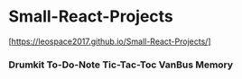 # Small-React-Projects

[https://leospace2017.github.io/Small-React-Projects/]

### Drumkit To-Do-Note Tic-Tac-Toc VanBus Memory
